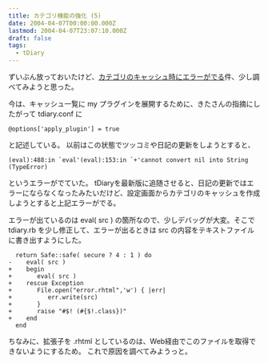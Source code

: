 ```yaml
---
title: カテゴリ機能の強化 (5)
date: 2004-04-07T00:00:00.000Z
lastmod: 2004-04-07T23:07:10.000Z
draft: false
tags:
  - tDiary
---
```


ずいぶん放っておいたけど、[カテゴリのキャッシュ時にエラーがでる](/posts/20040319/p01)件、少し調べてみようと思った。

今は、キャッシュ一覧に my プラグインを展開するために、きたさんの指摘にしたがって tdiary.conf に

```
@options['apply_plugin'] = true
```

と記述している。 以前はこの状態でツッコミや日記の更新をしようとすると、

```
(eval):488:in `eval'(eval):153:in `+'cannot convert nil into String (TypeError)
```

というエラーがでていた。 tDiaryを最新版に追随させると、日記の更新ではエラーにならなくなったみたいだけど、設定画面からカテゴリのキャッシュを作成しようとすると上記エラーがでる。

エラーが出ているのは eval( src ) の箇所なので、少しデバッグが大変。そこで tdiary.rb を少し修正して、エラーが出るときは src の内容をテキストファイルに書き出すようにした。

```
  return Safe::safe( secure ? 4 : 1 ) do
-    eval( src )
+    begin
+       eval( src )
+    rescue Exception
+       File.open("error.rhtml",'w') { |err|
+          err.write(src)
+       }
+       raise "#$! (#{$!.class})"
+    end
  end
```

ちなみに、拡張子を .rhtml としているのは、Web経由でこのファイルを取得できないようにするため。 これで原因を調べてみようっと。
